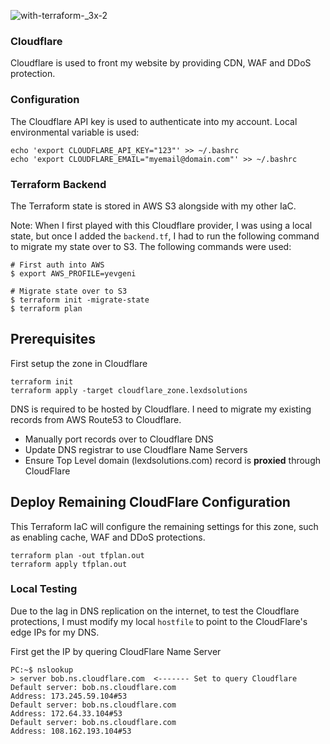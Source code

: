 

![with-terraform-_3x-2](https://github.com/user-attachments/assets/20fa14ec-1690-4656-8ceb-adcea4a69fb3)


### Cloudflare
Cloudflare is used to front my website by providing CDN, WAF and DDoS protection.


### Configuration
The Cloudflare API key is used to authenticate into my account. Local environmental variable is used:
```
echo 'export CLOUDFLARE_API_KEY="123"' >> ~/.bashrc
echo 'export CLOUDFLARE_EMAIL="myemail@domain.com"' >> ~/.bashrc
```

### Terraform Backend
The Terraform state is stored in AWS S3 alongside with my other IaC.

Note: When I first played with this Cloudflare provider, I was using a local state, but once I added the `backend.tf`, I had to run the following command to migrate my state over to S3. The following commands were used:

```shell
# First auth into AWS
$ export AWS_PROFILE=yevgeni

# Migrate state over to S3
$ terraform init -migrate-state
$ terraform plan
```

## Prerequisites
First setup the zone in Cloudflare
```
terraform init
terraform apply -target cloudflare_zone.lexdsolutions
```

DNS is required to be hosted by Cloudflare. I need to migrate my existing records from AWS Route53 to Cloudflare.

 - Manually port records over to Cloudflare DNS
 - Update DNS registrar to use Cloudflare Name Servers
 - Ensure Top Level domain (lexdsolutions.com) record is **proxied** through CloudFlare

## Deploy Remaining CloudFlare Configuration
This Terraform IaC will configure the remaining settings for this zone, such as enabling cache, WAF and DDoS protections.

```
terraform plan -out tfplan.out
terraform apply tfplan.out
```

### Local Testing
Due to the lag in DNS replication on the internet, to test the Cloudflare protections, I must modify my local `hostfile` to point to the CloudFlare's edge IPs for my DNS.

First get the IP by quering CloudFlare Name Server
```
PC:~$ nslookup
> server bob.ns.cloudflare.com  <------- Set to query Cloudflare
Default server: bob.ns.cloudflare.com
Address: 173.245.59.104#53
Default server: bob.ns.cloudflare.com
Address: 172.64.33.104#53
Default server: bob.ns.cloudflare.com
Address: 108.162.193.104#53

```
